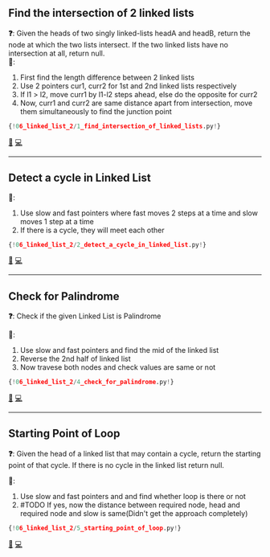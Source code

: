 ## Find the intersection of 2 linked lists

**❓**: Given the heads of two singly linked-lists headA and headB, return the node at which the two lists intersect. If the two linked lists have no intersection at all, return null.<br>
**🧠**:<br>
1. First find the length difference between 2 linked lists<br>
2. Use 2 pointers cur1, curr2 for 1st and 2nd linked lists respectively<br>
3. If l1 > l2, move curr1 by l1-l2 steps ahead, else do the opposite for curr2<br>
4. Now, curr1 and curr2 are same distance apart from intersection, move them simultaneously to find the junction point<br>

```py
{!06_linked_list_2/1_find_intersection_of_linked_lists.py!}
```

[📘](https://takeuforward.org/data-structure/find-intersection-of-two-linked-lists/) [💻](https://leetcode.com/problems/intersection-of-two-linked-lists/)<br>

---

## Detect a cycle in Linked List

**🧠**:<br>
1. Use slow and fast pointers where fast moves 2 steps at a time and slow moves 1 step at a time<br>
2. If there is a cycle, they will meet each other<br>

```py
{!06_linked_list_2/2_detect_a_cycle_in_linked_list.py!}
```

[📘](https://takeuforward.org/data-structure/detect-a-cycle-in-a-linked-list/) [💻](https://leetcode.com/problems/linked-list-cycle/description/)<br>

---

## Check for Palindrome

**❓**: Check if the given Linked List is Palindrome<br>

**🧠**:<br>
1. Use slow and fast pointers and find the mid of the linked list<br>
2. Reverse the 2nd half of linked list<br>
3. Now travese both nodes and check values are same or not<br>

```py
{!06_linked_list_2/4_check_for_palindrome.py!}
```

[📘](https://takeuforward.org/data-structure/check-if-given-linked-list-is-plaindrome/) [💻](https://leetcode.com/problems/palindrome-linked-list/)<br>

---

## Starting Point of Loop

**❓**: Given the head of a linked list that may contain a cycle, return the starting point of that cycle. If there is no cycle in the linked list return null.<br>

**🧠**:<br>
1. Use slow and fast pointers and and find whether loop is there or not<br>
2. #TODO If yes, now the distance between required node, head and required node and slow is same(Didn't get the approach completely)<br>

```py
{!06_linked_list_2/5_starting_point_of_loop.py!}
```

[📘](https://takeuforward.org/data-structure/starting-point-of-loop-in-a-linked-list/) [💻](https://leetcode.com/problems/linked-list-cycle-ii/)<br>